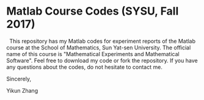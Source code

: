 # Matlab Course Codes (SYSU, Fall 2017)

   This repository has my Matlab codes for experiment reports of the Matlab course at the School of Mathematics, Sun Yat-sen University. The official name of this course is "Mathematical Experiments and Mathematical Software". Feel free to download my code or fork the repository. If you have any questions about the codes, do not hesitate to contact me.

Sincerely,

Yikun Zhang
